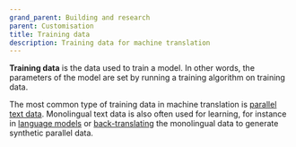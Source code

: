 ```yaml
---
grand_parent: Building and research
parent: Customisation
title: Training data
description: Training data for machine translation
---
```


**Training data** is the data used to train a model.
In other words, the parameters of the model are set by running a training algorithm on training data.

The most common type of training data in machine translation is [parallel text data](parallel-data.md).
Monolingual text data is also often used for learning, for instance in [language models](/concepts/language-model.md) or [back-translating](/customisation/back-translation.md) the monolingual data to generate synthetic parallel data.

